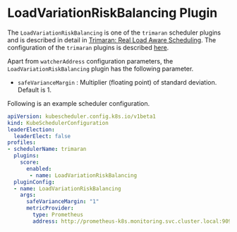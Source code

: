 # LoadVariationRiskBalancing Plugin

The `LoadVariationRiskBalancing` is one of the `trimaran` scheduler plugins and is described in detail in  [Trimaran: Real Load Aware Scheduling](https://github.com/kubernetes-sigs/scheduler-plugins/blob/master/kep/61-Trimaran-real-load-aware-scheduling). The configuration of the `trimaran` plugins is described [here](../README.md).

Apart from `watcherAddress` configuration parameters, the `LoadVariationRiskBalancing` plugin has the following parameter.

- `safeVarianceMargin` : Multiplier (floating point) of standard deviation. Default is 1.

Following is an example scheduler configuration.

```yaml
apiVersion: kubescheduler.config.k8s.io/v1beta1
kind: KubeSchedulerConfiguration
leaderElection:
  leaderElect: false
profiles:
- schedulerName: trimaran
  plugins:
    score:
      enabled:
       - name: LoadVariationRiskBalancing
  pluginConfig:
  - name: LoadVariationRiskBalancing
    args:
      safeVarianceMargin: "1"
      metricProvider:
      	type: Prometheus
      	address: http://prometheus-k8s.monitoring.svc.cluster.local:9090
```
